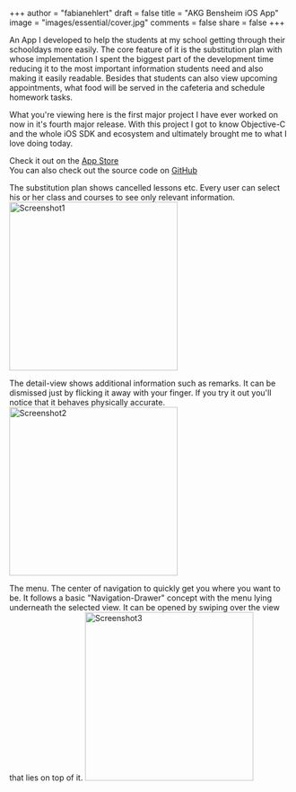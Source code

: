 +++
author = "fabianehlert"
draft = false
title = "AKG Bensheim iOS App"
image = "images/essential/cover.jpg"
comments = false
share = false
+++

An App I developed to help the students at my school getting through their schooldays more easily. The core feature of it is the substitution plan with whose implementation I spent the biggest part of the development time reducing it to the most important information students need and also making it easily readable. Besides that students can also view upcoming appointments, what food will be served in the cafeteria and schedule homework tasks.

What you're viewing here is the first major project I have ever worked on now in it's fourth major release. With this project I got to know Objective-C and the whole iOS SDK and ecosystem and ultimately brought me to what I love doing today.

Check it out on the [App Store](http://appstore.com/akgbensheim)
<br>You can also check out the source code on [GitHub](https://github.com/fabianehlert/AKG-Bensheim-iOS)

The substitution plan shows cancelled lessons etc. Every user can select his or her class and courses to see only relevant information.
<img src="../akg/akg-screen1.png" alt="Screenshot1" style="width: 300px;"/>

The detail-view shows additional information such as remarks. It can be dismissed just by flicking it away with your finger. If you try it out you'll notice that it behaves physically accurate.
<img src="../akg/akg-screen2.png" alt="Screenshot2" style="width: 300px;"/>

The menu. The center of navigation to quickly get you where you want to be. It follows a basic "Navigation-Drawer" concept with the menu lying underneath the selected view. It can be opened by swiping over the view that lies on top of it.
<img src="../akg/akg-screen3.png" alt="Screenshot3" style="width: 300px;"/>
